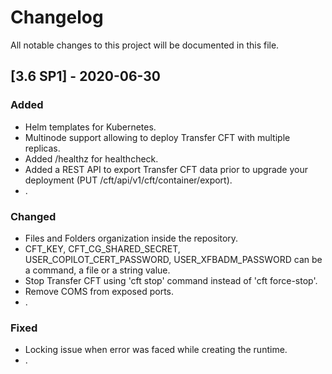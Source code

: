 # Changelog
All notable changes to this project will be documented in this file.
 
## [3.6 SP1] - 2020-06-30

### Added
- Helm templates for Kubernetes.
- Multinode support allowing to deploy Transfer CFT with multiple replicas.
- Added /healthz for healthcheck.
- Added a REST API to export Transfer CFT data prior to upgrade your deployment (PUT /cft/api/v1/cft/container/export).
- .
 
### Changed
- Files and Folders organization inside the repository.
- CFT_KEY, CFT_CG_SHARED_SECRET, USER_COPILOT_CERT_PASSWORD, USER_XFBADM_PASSWORD can be a command, a file or a string value.
- Stop Transfer CFT using 'cft stop' command instead of 'cft force-stop'.
- Remove COMS from exposed ports.
- .
 
### Fixed
- Locking issue when error was faced while creating the runtime.
- .
